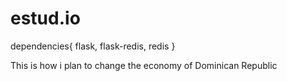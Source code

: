 # estud.io
dependencies{
  flask,
  flask-redis,
  redis
}

This is how i plan to change the economy of Dominican Republic 
